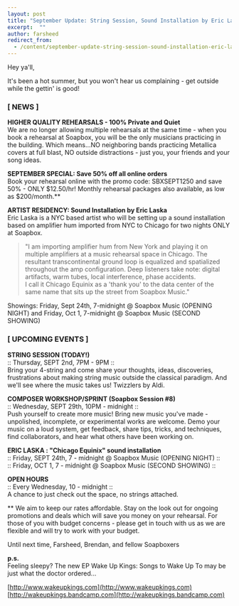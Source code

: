 ```yaml
---
layout: post
title: "September Update: String Session, Sound Installation by Eric Laska , 50% off all rehearsals"
excerpt:  ""
author: farsheed
redirect_from:
  - /content/september-update-string-session-sound-installation-eric-laska-50-all-rehearsals
---
```


Hey ya'll,

It's been a hot summer, but you won't hear us complaining - get outside while the gettin' is good!

### [ NEWS ] 

**HIGHER QUALITY REHEARSALS - 100% Private and Quiet**  
We are no longer allowing multiple rehearsals at the same time - when you book a rehearsal at Soapbox, you will be the only musicians practicing in the building. Which means...NO neighboring bands practicing Metallica covers at full blast, NO outside distractions - just you, your friends and your song ideas.

**SEPTEMBER SPECIAL: Save 50% off all online orders**  
Book your rehearsal online with the promo code: SBXSEPT1250 and save 50% - ONLY $12.50/hr! Monthly rehearsal packages also available, as low as $200/month.**

**ARTIST RESIDENCY: Sound Installation by Eric Laska**  
Eric Laska is a NYC based artist who will be setting up a sound installation based on amplifier hum imported from NYC to Chicago for two nights ONLY at Soapbox.

> "I am importing amplifier hum from New York and playing it on multiple amplifiers at a music rehearsal space in Chicago.  The resultant transcontinental ground loop is equalized and spatialized throughout the amp configuration.  Deep listeners take note: digital artifacts, warm tubes, local interference, phase accidents.  
I call it Chicago Equinix as a 'thank you' to the data center of the same name that sits up the street from Soapbox Music."

Showings: Friday, Sept 24th, 7-midnight @ Soapbox Music (OPENING NIGHT) and Friday, Oct 1, 7-midnight @ Soapbox Music (SECOND SHOWING)

### [ UPCOMING EVENTS ]


**STRING SESSION (TODAY!)**  
:: Thursday, SEPT 2nd, 7PM - 9PM ::  
Bring your 4-string and come share your thoughts, ideas, discoveries, frustrations about making string music outside the classical paradigm. And we'll see where the music takes us! Twizzlers by Aldi.

 

**COMPOSER WORKSHOP/SPRINT (Soapbox Session #8)**  
:: Wednesday, SEPT 29th, 10PM - midnight ::  
Push yourself to create more music! Bring new music you've made - unpolished, incomplete, or experimental works are welcome. Demo your music on a loud system, get feedback, share tips, tricks, and techniques, find collaborators, and hear what others have been working on.

 
**ERIC LASKA : "Chicago Equinix" sound installation**  
:: Friday, SEPT 24th, 7 - midnight @ Soapbox Music (OPENING NIGHT) ::  
:: Friday, OCT 1, 7 - midnight @ Soapbox Music (SECOND SHOWING) ::

 
**OPEN HOURS**  
:: Every Wednesday, 10 - midnight ::  
A chance to just check out the space, no strings attached.

** We aim to keep our rates affordable. Stay on the look out for ongoing promotions and deals which will save you money on your rehearsal. For those of you with budget concerns - please get in touch with us as we are flexible and will try to work with your budget.

Until next time,
Farsheed, Brendan, and fellow Soapboxers

**p.s.**  
Feeling sleepy? The new EP Wake Up Kings: Songs to Wake Up To may be just what the doctor ordered...

[http://www.wakeupkings.com](http://www.wakeupkings.com)    
[http://wakeupkings.bandcamp.com](http://wakeupkings.bandcamp.com)